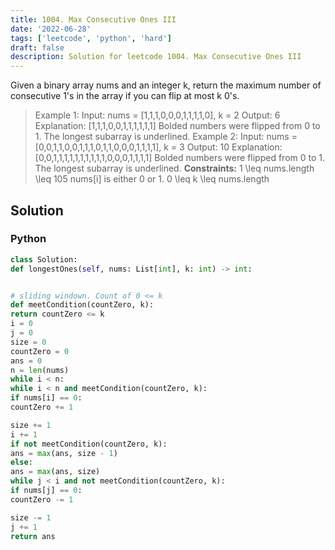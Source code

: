 ```yaml
---
title: 1004. Max Consecutive Ones III
date: '2022-06-28'
tags: ['leetcode', 'python', 'hard']
draft: false
description: Solution for leetcode 1004. Max Consecutive Ones III
---
```



Given a binary array nums and an integer k, return the maximum number of consecutive 1's in the array if you can flip at most k 0's.

> Example 1:
> Input: nums <TeX>=</TeX> [1,1,1,0,0,0,1,1,1,1,0], k <TeX>=</TeX> 2
> Output: 6
> Explanation: [1,1,1,0,0,1,1,1,1,1,1]
> Bolded numbers were flipped from 0 to 1. The longest subarray is underlined.
> Example 2:
> Input: nums <TeX>=</TeX> [0,0,1,1,0,0,1,1,1,0,1,1,0,0,0,1,1,1,1], k <TeX>=</TeX> 3
> Output: 10
> Explanation: [0,0,1,1,1,1,1,1,1,1,1,1,0,0,0,1,1,1,1]
> Bolded numbers were flipped from 0 to 1. The longest subarray is underlined.
**Constraints:**
> 1 <TeX>\leq</TeX> nums.length <TeX>\leq</TeX> 105
> nums[i] is either 0 or 1.
> 0 <TeX>\leq</TeX> k <TeX>\leq</TeX> nums.length


## Solution


### Python
```python
class Solution:
def longestOnes(self, nums: List[int], k: int) -> int:


# sliding windown. Count of 0 <= k
def meetCondition(countZero, k):
return countZero <= k
i = 0
j = 0
size = 0
countZero = 0
ans = 0
n = len(nums)
while i < n:
while i < n and meetCondition(countZero, k):
if nums[i] == 0:
countZero += 1

size += 1
i += 1
if not meetCondition(countZero, k):
ans = max(ans, size - 1)
else:
ans = max(ans, size)
while j < i and not meetCondition(countZero, k):
if nums[j] == 0:
countZero -= 1

size -= 1
j += 1
return ans

```
